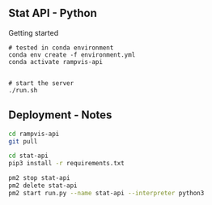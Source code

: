 ## Stat API - Python

Getting started

```
# tested in conda environment
conda env create -f environment.yml
conda activate rampvis-api


# start the server
./run.sh
```

## Deployment - Notes
``` bash
cd rampvis-api
git pull

cd stat-api
pip3 install -r requirements.txt

pm2 stop stat-api
pm2 delete stat-api
pm2 start run.py --name stat-api --interpreter python3
```
